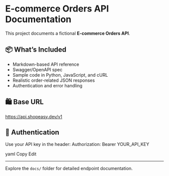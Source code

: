 # E-commerce Orders API Documentation

This project documents a fictional **E-commerce Orders API**.

## 📦 What’s Included

- Markdown-based API reference
- Swagger/OpenAPI spec
- Sample code in Python, JavaScript, and cURL
- Realistic order-related JSON responses
- Authentication and error handling

## 🛍 Base URL
https://api.shopeasy.dev/v1

## 🔐 Authentication

Use your API key in the header:
Authorization: Bearer YOUR_API_KEY

yaml
Copy
Edit

---

Explore the `docs/` folder for detailed endpoint documentation.
